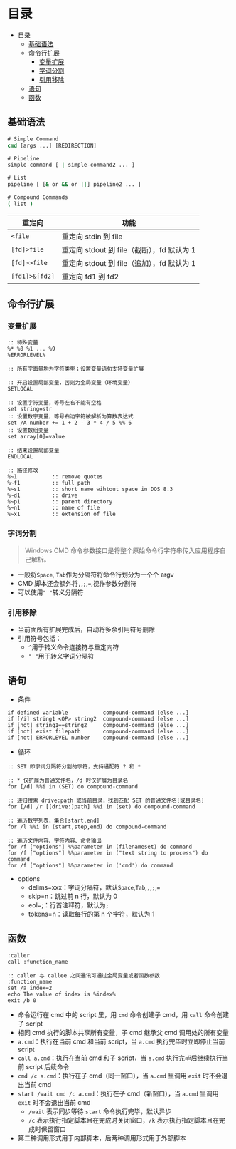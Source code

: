 # 目录

- [目录](#目录)
  - [基础语法](#基础语法)
  - [命令行扩展](#命令行扩展)
    - [变量扩展](#变量扩展)
    - [字词分割](#字词分割)
    - [引用移除](#引用移除)
  - [语句](#语句)
  - [函数](#函数)

## 基础语法

```cmd
# Simple Command
cmd [args ...] [REDIRECTION]

# Pipeline
simple-command [ | simple-command2 ... ]

# List
pipeline [ [& or && or ||] pipeline2 ... ]

# Compound Commands
( list )
```

| 重定向         | 功能                                       |
| -------------- | ------------------------------------------ |
| `<file`        | 重定向 stdin 到 file                       |
| `[fd]>file`    | 重定向 stdout 到 file（截断），fd 默认为 1 |
| `[fd]>>file`   | 重定向 stdout 到 file（追加），fd 默认为 1 |
| `[fd1]>&[fd2]` | 重定向 fd1 到 fd2                          |

## 命令行扩展

### 变量扩展

```batch
:: 特殊变量
%* %0 %1 ... %9
%ERRORLEVEL%

:: 所有字面量均为字符类型；设置变量语句支持变量扩展

:: 开启设置局部变量，否则为全局变量（环境变量）
SETLOCAL

:: 设置字符变量，等号左右不能有空格
set string=str
:: 设置数字变量，等号右边字符被解析为算数表达式
set /A number += 1 + 2 - 3 * 4 / 5 %% 6
:: 设置数组变量
set array[0]=value

:: 结束设置局部变量
ENDLOCAL

:: 路径修改
%~1           :: remove quotes
%~f1          :: full path
%~s1          :: short name wihtout space in DOS 8.3
%~d1          :: drive
%~p1          :: parent directory
%~n1          :: name of file
%~x1          :: extension of file
```

### 字词分割

> Windows CMD 命令参数接口是将整个原始命令行字符串传入应用程序自己解析。

- 一般将`Space`, `Tab`作为分隔符将命令行划分为一个个 argv
- CMD 脚本还会额外将`,`,`;`,`=`,视作参数分割符
- 可以使用`" "`转义分隔符

### 引用移除

- 当前面所有扩展完成后，自动将多余引用符号删除
- 引用符号包括：
  - `^`用于转义命令连接符与重定向符
  - `" "`用于转义字词分隔符

## 语句

- 条件

```batch
if defined variable           compound-command [else ...]
if [/i] string1 <OP> string2  compound-command [else ...]
if [not] string1==string2     compound-command [else ...]
if [not] exist filepath       compound-command [else ...]
if [not] ERRORLEVEL number    compound-command [else ...]
```

- 循环

```batch
:: SET 即字词分隔符分割的字符，支持通配符 ? 和 *

:: * 仅扩展为普通文件名，/d 时仅扩展为目录名
for [/d] %%i in (SET) do compound-command

:: 递归搜索 drive:path 或当前目录，找到匹配 SET 的普通文件名[或目录名]
for [/d] /r [[drive:]path] %%i in (set) do compound-command

:: 遍历数字列表，集合[start,end]
for /l %%i in (start,step,end) do compound-command

:: 遍历文件内容、字符内容、命令输出
for /f ["options"] %%parameter in (filenameset) do command
for /f ["options"] %%parameter in ("text string to process") do command
for /f ["options"] %%parameter in ('cmd') do command
```

- options
  - delims=xxx：字词分隔符，默认`Space`,`Tab`,`,`,`;`,`=`
  - skip=n：跳过前 n 行，默认为 0
  - eol=;：行首注释符，默认为`;`
  - tokens=n：读取每行的第 n 个字符，默认为 1

## 函数

```batch
:caller
call :function_name

:: caller 与 callee 之间通讯可通过全局变量或者函数参数
:function_name
set /a index=2
echo The value of index is %index%
exit /b 0
```

- 命令运行在 cmd 中的 script 里，用 `cmd` 命令创建子 cmd，用 `call` 命令创建子 script
- 相同 cmd 执行的脚本共享所有变量，子 cmd 继承父 cmd 调用处的所有变量
- `a.cmd`：执行在当前 cmd 和当前 script，当 `a.cmd` 执行完毕时立即停止当前 script
- `call a.cmd`：执行在当前 cmd 和子 script，当 `a.cmd` 执行完毕后继续执行当前 script 后续命令
- `cmd /c a.cmd`：执行在子 cmd（同一窗口），当 `a.cmd` 里调用 `exit` 时不会退出当前 cmd
- `start /wait cmd /c a.cmd`：执行在子 cmd（新窗口），当 `a.cmd` 里调用 `exit` 时不会退出当前 cmd
  - `/wait` 表示同步等待 `start` 命令执行完毕，默认异步
  - `/c` 表示执行指定脚本且在完成时关闭窗口，`/k` 表示执行指定脚本且在完成时保留窗口
- 第二种调用形式用于内部脚本，后两种调用形式用于外部脚本
